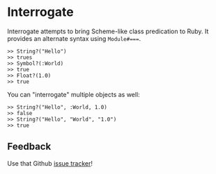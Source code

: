 # Interrogate
Interrogate attempts to bring Scheme-like class predication to Ruby.  It provides an alternate syntax using `Module#===`.

	>> String?("Hello")
	>> trues
	>> Symbol?(:World)
	>> true
	>> Float?(1.0)
	>> true

You can "interrogate" multiple objects as well:

	>> String?("Hello", :World, 1.0)
	>> false
	>> String?("Hello", "World", "1.0")
	>> true

## Feedback
Use that Github [issue tracker](https://github.com/mhgbrown/interrogate/issues)!
